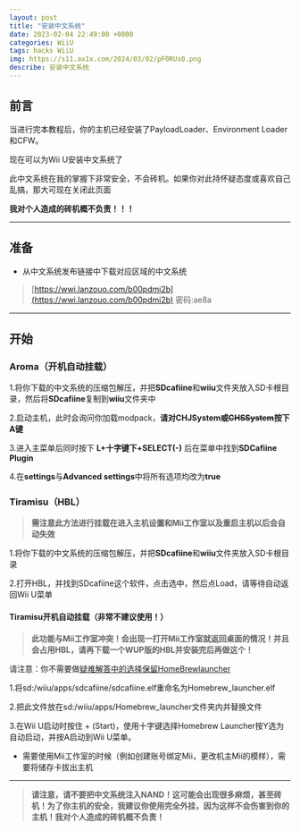 ```yaml
---
layout: post
title: "安装中文系统"
date: 2023-02-04 22:49:00 +0800
categories: WiiU
tags: hacks WiiU
img: https://s11.ax1x.com/2024/03/02/pF0RUs0.png
describe: 安装中文系统
---
```


## 前言

当进行完本教程后，你的主机已经安装了PayloadLoader、Environment Loader和CFW。

现在可以为Wii U安装中文系统了

此中文系统在我的掌握下非常安全，不会砖机。如果你对此持怀疑态度或喜欢自己乱搞，那大可现在关闭此页面

**我对个人造成的砖机概不负责！！！**

<hr />

## 准备

- 从中文系统发布链接中下载对应区域的中文系统
> [https://wwi.lanzouo.com/b00pdmi2b](https://wwi.lanzouo.com/b00pdmi2b) 密码:ae8a

<hr />

## 开始

### Aroma（开机自动挂载）

1.将你下载的中文系统的压缩包解压，并把**SDcafiine**和**wiiu**文件夹放入SD卡根目录，然后将**SDcafiine**复制到**wiiu**文件夹中

2.启动主机，此时会询问你加载modpack，**请对CHJSystem~~或CHSSystem~~按下A键**

3.进入主菜单后同时按下 **L+十字键下+SELECT(-)** 后在菜单中找到**SDCafiine Plugin**

4.在**settings**与**Advanced settings**中将所有选项均改为**true**

### Tiramisu（HBL）

> **需注意此方法进行挂载在进入主机设置和Mii工作室以及重启主机以后会自动失效**

1.将你下载的中文系统的压缩包解压，并把**SDcafiine**和**wiiu**文件夹放入SD卡根目录

2.打开HBL，并找到SDcafiine这个软件，点击选中，然后点Load，请等待自动返回Wii U菜单

#### Tiramisu开机自动挂载（非常不建议使用！）

> **此功能与Mii工作室冲突！会出现一打开Mii工作室就返回桌面的情况！并且会占用HBL，请再下载一个WUP版的HBL并安装完后再做这个！**

请注意：你不需要做[疑难解答中的选择保留HomeBrewlauncher](https://wiiu.1919810.com/wiiu/2023/02/05/QA.html#tiramisu%E5%B8%B8%E8%A7%81%E9%94%99%E8%AF%AF)

1.将sd:/wiiu/apps/sdcafiine/sdcafiine.elf重命名为Homebrew_launcher.elf

2.把此文件放在sd:/wiiu/apps/Homebrew_launcher文件夹内并替换文件

3.在Wii U启动时按住 + (Start)，使用十字键选择Homebrew Launcher按Y选为自动启动，并按A启动到Wii U菜单。

- 需要使用Mii工作室的时候（例如创建账号绑定Mii，更改机主Mii的模样），需要将储存卡拔出主机

<hr />

> **请注意，请不要把中文系统注入NAND！这可能会出现很多麻烦，甚至砖机！为了你主机的安全，我建议你使用完全外挂，因为这样不会伤害到你的主机！我对个人造成的砖机概不负责！**
